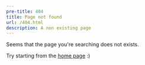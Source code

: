 ```yaml
---
pre-title: 404
title: Page not found
url: /404.html
description: A non existing page
---
```


Seems that the page you're searching does not exists.

Try starting from the [home page](/) :)
